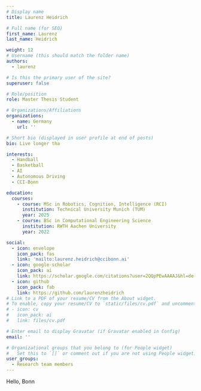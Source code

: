 ```yaml
---
# Display name
title: Laurenz Heidrich

# Full name (for SEO)
first_name: Laurenz
last_name: Heidrich

weight: 12
# Username (this should match the folder name)
authors:
  - laurenz

# Is this the primary user of the site?
superuser: false

# Role/position
role: Master Thesis Student

# Organizations/Affiliations
organizations:
  - name: Germany
    url: ''

# Short bio (displayed in user profile at end of posts)
bio: Live longer tha

interests:
  - Handball
  - Basketball
  - AI
  - Autonomous Driving
  - CCI-Bonn

education:
  courses:
    - course: MSc in Robotics, Cognition, Intelligence (RCI)
      institution: Technical University Munich (TUM)
      year: 2025
    - course: BSc in Computational Engineering Science
      institution: RWTH Aachen University
      year: 2022

social:
  - icon: envelope
    icon_pack: fas
    link: 'mailto:laurenz.heidrich@ccibonn.ai'
  - icon: google-scholar
    icon_pack: ai
    link: https://scholar.google.com/citations?user=2QQpPEwAAAAJ&hl=de
  - icon: github
    icon_pack: fab
    link: https://github.com/laurenzheidrich
# Link to a PDF of your resume/CV from the About widget.
# To enable, copy your resume/CV to `static/files/cv.pdf` and uncomment the lines below.
# - icon: cv
#   icon_pack: ai
#   link: files/cv.pdf

# Enter email to display Gravatar (if Gravatar enabled in Config)
email: ''

# Organizational groups that you belong to (for People widget)
#   Set this to `[]` or comment out if you are not using People widget.
user_groups:
  - Research team members
---
```


Hello, Bonn

